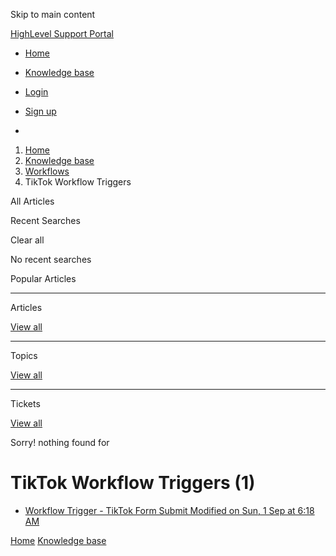 Skip to main content

[ HighLevel Support Portal ](https://help.gohighlevel.com)

  * [ Home ](/support/home)
  * [ Knowledge base ](/support/solutions)

  * [Login](/support/login)
  * [Sign up](/support/signup)
  * 

  1. [Home](/support/home)
  2. [Knowledge base](/support/solutions)
  3. [Workflows](/support/solutions/48000455132)
  4. TikTok Workflow Triggers

All  Articles 

Recent Searches

Clear all

No recent searches

Popular Articles

* * *

Articles

[View all](/support/search/solutions)

* * *

Topics

[View all](/support/search/topics)

* * *

Tickets

[View all](/support/search/tickets)

Sorry! nothing found for   

# TikTok Workflow Triggers (1)

  * [ Workflow Trigger - TikTok Form Submit Modified on Sun, 1 Sep at 6:18 AM  ](/support/solutions/articles/155000003262-workflow-trigger-tiktok-form-submit)

[Home](/support/home) [Knowledge base](/support/solutions)

